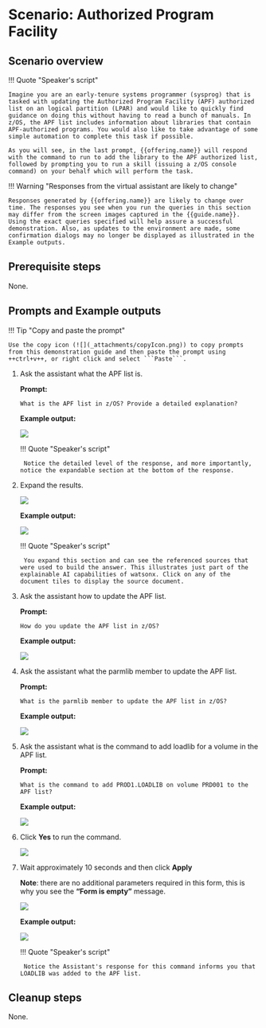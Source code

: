 # Scenario: Authorized Program Facility
## Scenario overview
!!! Quote "Speaker's script"

    Imagine you are an early-tenure systems programmer (sysprog) that is tasked with updating the Authorized Program Facility (APF) authorized list on an logical partition (LPAR) and would like to quickly find guidance on doing this without having to read a bunch of manuals. In z/OS, the APF list includes information about libraries that contain APF-authorized programs. You would also like to take advantage of some simple automation to complete this task if possible. 
    
    As you will see, in the last prompt, {{offering.name}} will respond with the command to run to add the library to the APF authorized list, followed by prompting you to run a skill (issuing a z/OS console command) on your behalf which will perform the task.

!!! Warning "Responses from the virtual assistant are likely to change"

    Responses generated by {{offering.name}} are likely to change over time. The responses you see when you run the queries in this section may differ from the screen images captured in the {{guide.name}}. Using the exact queries specified will help assure a successful demonstration. Also, as updates to the environment are made, some confirmation dialogs may no longer be displayed as illustrated in the Example outputs.

## Prerequisite steps
None.
<div style="page-break-after: always;"></div>

## Prompts and Example outputs
!!! Tip "Copy and paste the prompt"

    Use the copy icon (![](_attachments/copyIcon.png)) to copy prompts from this demonstration guide and then paste the prompt using ++ctrl+v++, or right click and select ```Paste```.

1. Ask the assistant what the APF list is.

    **Prompt:**

    ```
    What is the APF list in z/OS? Provide a detailed explanation?
    ```

    **Example output:**

    ![](_attachments/apf-001.png)

    !!! Quote "Speaker's script"

        Notice the detailed level of the response, and more importantly, notice the expandable section at the bottom of the response. 

2. Expand the results.

    ![](_attachments/apf-001a.png)

    **Example output:**
    
    ![](_attachments/apf-001b.png)        

    !!! Quote "Speaker's script"

        You expand this section and can see the referenced sources that were used to build the answer. This illustrates just part of the explainable AI capabilities of watsonx. Click on any of the document tiles to display the source document.

3. Ask the assistant how to update the APF list.
    
    **Prompt:**

    ```
    How do you update the APF list in z/OS?
    ```
    
    **Example output:**

    ![](_attachments/apf-002.png)

4. Ask the assistant what the parmlib member to update the APF list. 

    **Prompt:**

    ```
    What is the parmlib member to update the APF list in z/OS?
    ```

    **Example output:**

    ![](_attachments/apf-003.png)

5. Ask the assistant what is the command to add loadlib for a volume in the APF list.

    **Prompt:**
    
    ```
    What is the command to add PROD1.LOADLIB on volume PRD001 to the APF list?
    ```
    
    **Example output:**

    ![](_attachments/apf-004a.png)

6. Click **Yes** to run the command.
   
    ![](_attachments/apf-004a1.png)

7. Wait approximately 10 seconds and then click **Apply**

    **Note**: there are no additional parameters required in this form, this is why you see the **“Form is empty”** message.

    ![](_attachments/apf-004b.png)

    **Example output:**

    ![](_attachments/apf-004c.png)           

    !!! Quote "Speaker's script"

        Notice the Assistant's response for this command informs you that LOADLIB was added to the APF list.
## Cleanup steps
None.

